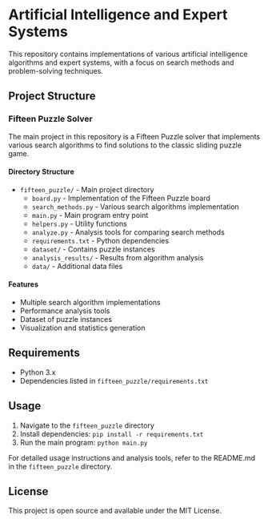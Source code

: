 # Artificial Intelligence and Expert Systems

This repository contains implementations of various artificial intelligence algorithms and expert systems, with a focus on search methods and problem-solving techniques.

## Project Structure

### Fifteen Puzzle Solver
The main project in this repository is a Fifteen Puzzle solver that implements various search algorithms to find solutions to the classic sliding puzzle game.

#### Directory Structure
- `fifteen_puzzle/` - Main project directory
  - `board.py` - Implementation of the Fifteen Puzzle board
  - `search_methods.py` - Various search algorithms implementation
  - `main.py` - Main program entry point
  - `helpers.py` - Utility functions
  - `analyze.py` - Analysis tools for comparing search methods
  - `requirements.txt` - Python dependencies
  - `dataset/` - Contains puzzle instances
  - `analysis_results/` - Results from algorithm analysis
  - `data/` - Additional data files

#### Features
- Multiple search algorithm implementations
- Performance analysis tools
- Dataset of puzzle instances
- Visualization and statistics generation

## Requirements
- Python 3.x
- Dependencies listed in `fifteen_puzzle/requirements.txt`

## Usage
1. Navigate to the `fifteen_puzzle` directory
2. Install dependencies: `pip install -r requirements.txt`
3. Run the main program: `python main.py`

For detailed usage instructions and analysis tools, refer to the README.md in the `fifteen_puzzle` directory.

## License
This project is open source and available under the MIT License.

